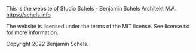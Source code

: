 This is the website of Studio Schels - Benjamin Schels Architekt M.A.
https://schels.info

The website is licensed under the terms of the MIT license. See license.txt for more information.

Copyright 2022 Benjamin Schels.
